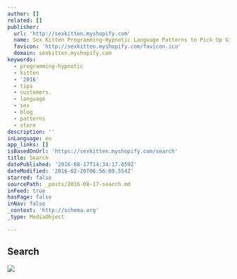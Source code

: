 ```yaml
---
author: []
related: []
publisher:
  url: 'http://sexkitten.myshopify.com'
  name: Sex Kitten Programming-Hypnotic Language Patterns to Pick Up Girls
  favicon: 'http://sexkitten.myshopify.com/favicon.ico'
  domain: sexkitten.myshopify.com
keywords:
  - programming-hypnotic
  - kitten
  - '2016'
  - tips
  - customers
  - language
  - sex
  - blog
  - patterns
  - store
description: ''
inLanguage: en
app_links: []
isBasedOnUrl: 'https://sexkitten.myshopify.com/search'
title: Search
datePublished: '2016-08-17T14:34:17.059Z'
dateModified: '2016-02-20T06:56:09.554Z'
starred: false
sourcePath: _posts/2016-08-17-search.md
inFeed: true
hasPage: false
inNav: false
_context: 'http://schema.org'
_type: MediaObject

---
```

<article style=""><h1>Search</h1><img src="http://cdn.shopify.com/s/files/1/1161/7540/t/1/assets/logo.png?12199118373614039858" /></article>